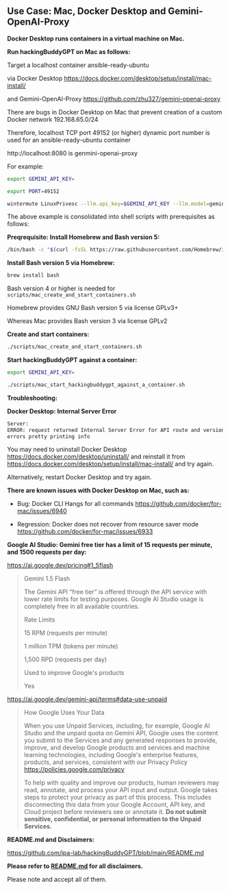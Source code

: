 ## Use Case: Mac, Docker Desktop and Gemini-OpenAI-Proxy

**Docker Desktop runs containers in a virtual machine on Mac.**

**Run hackingBuddyGPT on Mac as follows:**

Target a localhost container ansible-ready-ubuntu

via Docker Desktop https://docs.docker.com/desktop/setup/install/mac-install/

and Gemini-OpenAI-Proxy https://github.com/zhu327/gemini-openai-proxy

There are bugs in Docker Desktop on Mac that prevent creation of a custom Docker network 192.168.65.0/24

Therefore, localhost TCP port 49152 (or higher) dynamic port number is used for an ansible-ready-ubuntu container

http://localhost:8080 is genmini-openai-proxy

For example:

```zsh
export GEMINI_API_KEY=

export PORT=49152

wintermute LinuxPrivesc --llm.api_key=$GEMINI_API_KEY --llm.model=gemini-1.5-flash-latest --llm.context_size=1000000 --conn.host=localhost --conn.port $PORT --conn.username=lowpriv --conn.password=trustno1 --conn.hostname=test1 --llm.api_url=http://localhost:8080 --llm.api_backoff=60 --max_turns 999999999
```

The above example is consolidated into shell scripts with prerequisites as follows:

**Preqrequisite: Install Homebrew and Bash version 5:**

```zsh
/bin/bash -c "$(curl -fsSL https://raw.githubusercontent.com/Homebrew/install/HEAD/install.sh)"
```

**Install Bash version 5 via Homebrew:**

```zsh
brew install bash
```

Bash version 4 or higher is needed for `scripts/mac_create_and_start_containers.sh`

Homebrew provides GNU Bash version 5 via license GPLv3+

Whereas Mac provides Bash version 3 via license GPLv2

**Create and start containers:**

```zsh
./scripts/mac_create_and_start_containers.sh
```

**Start hackingBuddyGPT against a container:**

```zsh
export GEMINI_API_KEY=
```

```zsh
./scripts/mac_start_hackingbuddygpt_against_a_container.sh
```

**Troubleshooting:**

**Docker Desktop: Internal Server Error**

```zsh
Server:
ERROR: request returned Internal Server Error for API route and version http://%2FUsers%2Fusername%2F.docker%2Frun%2Fdocker.sock/v1.47/info, check if the server supports the requested API version
errors pretty printing info
```

You may need to uninstall Docker Desktop https://docs.docker.com/desktop/uninstall/ and reinstall it from https://docs.docker.com/desktop/setup/install/mac-install/ and try again.

Alternatively, restart Docker Desktop and try again.

**There are known issues with Docker Desktop on Mac, such as:**

* Bug: Docker CLI Hangs for all commands
https://github.com/docker/for-mac/issues/6940

* Regression: Docker does not recover from resource saver mode
https://github.com/docker/for-mac/issues/6933

**Google AI Studio: Gemini free tier has a limit of 15 requests per minute, and 1500 requests per day:**

https://ai.google.dev/pricing#1_5flash

> Gemini 1.5 Flash
>
> The Gemini API “free tier” is offered through the API service with lower rate limits for testing purposes. Google AI Studio usage is completely free in all available countries.
>
> Rate Limits
>
> 15 RPM (requests per minute)
>
> 1 million TPM (tokens per minute)
>
> 1,500 RPD (requests per day)
>
> Used to improve Google's products
>
> Yes

https://ai.google.dev/gemini-api/terms#data-use-unpaid

> How Google Uses Your Data
>
> When you use Unpaid Services, including, for example, Google AI Studio and the unpaid quota on Gemini API, Google uses the content you submit to the Services and any generated responses to provide, improve, and develop Google products and services and machine learning technologies, including Google's enterprise features, products, and services, consistent with our Privacy Policy https://policies.google.com/privacy
>
> To help with quality and improve our products, human reviewers may read, annotate, and process your API input and output. Google takes steps to protect your privacy as part of this process. This includes disconnecting this data from your Google Account, API key, and Cloud project before reviewers see or annotate it. **Do not submit sensitive, confidential, or personal information to the Unpaid Services.**

**README.md and Disclaimers:**

https://github.com/ipa-lab/hackingBuddyGPT/blob/main/README.md

**Please refer to [README.md](https://github.com/ipa-lab/hackingBuddyGPT/blob/main/README.md) for all disclaimers.**

Please note and accept all of them.
